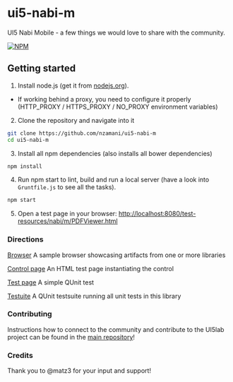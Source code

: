 # ui5-nabi-m

UI5 Nabi Mobile - a few things we would love to share with the community.

[![NPM](https://nodei.co/npm/ui5-nabi-m.png?compact=true)](https://npmjs.org/package/ui5-nabi-m)

## Getting started

1. Install node.js (get it from [nodejs.org](http://nodejs.org/)).
 * If working behind a proxy, you need to configure it properly (HTTP_PROXY / HTTPS_PROXY / NO_PROXY environment variables)

2. Clone the repository and navigate into it
```sh
git clone https://github.com/nzamani/ui5-nabi-m
cd ui5-nabi-m
```
3. Install all npm dependencies (also installs all bower dependencies)
```sh
npm install
```

4. Run npm start to lint, build and run a local server (have a look into `Gruntfile.js` to see all the tasks).
```sh
npm start
```

5. Open a test page in your browser: [http://localhost:8080/test-resources/nabi/m/PDFViewer.html](http://localhost:8080/test-resources/nabi/m/PDFViewer.html)

### Directions

[Browser](http://localhost:8080/test-resources/ui5lab/browser/index.html) A sample browser showcasing artifacts from one or more libraries

[Control page](http://localhost:8080/test-resources/nabi/m/PDFViewer.html) An HTML test page instantiating the control

[Test page](http://localhost:8080/test-resources/nabi/m/qunit/PDFViewer.qunit.html) A simple QUnit test

[Testuite](http://localhost:8080/test-resources/nabi/m/qunit/testsuite.qunit.html) A QUnit testsuite running all unit tests in this library

### Contributing

Instructions how to connect to the community and contribute to the UI5lab project can be found in the [main repository](https://github.com/openui5/UI5Lab/)!

### Credits

Thank you to @matz3 for your input and support!
